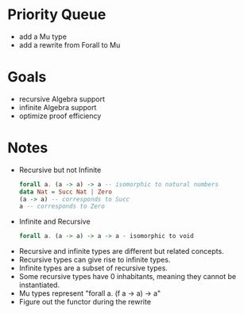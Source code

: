 # Priority Queue

* add a Mu type
* add a rewrite from Forall to Mu

# Goals

* recursive Algebra support
* infinite Algebra support
* optimize proof efficiency

# Notes

* Recursive but not Infinite
    ```hs
    forall a. (a -> a) -> a -- isomorphic to natural numbers
    data Nat = Succ Nat | Zero
    (a -> a) -- corresponds to Succ 
    a -- corresponds to Zero 
    ```
* Infinite and Recursive
    ```hs
    forall a. (a -> a) -> a -> a - isomorphic to void
    ```
* Recursive and infinite types are different but related concepts.
* Recursive types can give rise to infinite types.
* Infinite types are a subset of recursive types.
* Some recursive types have 0 inhabitants, meaning they cannot be instantiated.
* Mu types represent "forall a. (f a -> a) -> a"
* Figure out the functor during the rewrite